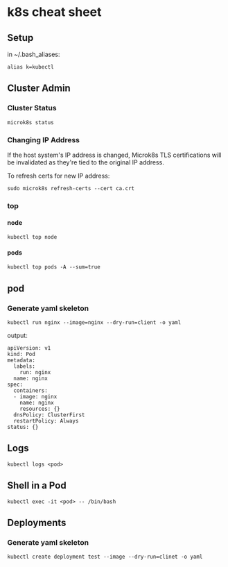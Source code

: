 # k8s cheat sheet

## Setup
in ~/.bash_aliases: 

    alias k=kubectl

## Cluster Admin

### Cluster Status
    microk8s status

### Changing IP Address
If the host system's IP address is changed, Microk8s TLS certifications will be invalidated as they're tied to the original IP address.

To refresh certs for new IP address:

    sudo microk8s refresh-certs --cert ca.crt

### top
#### node
    kubectl top node
#### pods
    kubectl top pods -A --sum=true

## pod
### Generate yaml skeleton
    kubectl run nginx --image=nginx --dry-run=client -o yaml
output:
```
apiVersion: v1
kind: Pod
metadata:
  labels:
    run: nginx
  name: nginx
spec:
  containers:
  - image: nginx
    name: nginx
    resources: {}
  dnsPolicy: ClusterFirst
  restartPolicy: Always
status: {}
```

## Logs
    kubectl logs <pod> 

## Shell in a Pod
    kubectl exec -it <pod> -- /bin/bash

## Deployments
### Generate yaml skeleton
    kubectl create deployment test --image --dry-run=clinet -o yaml 

